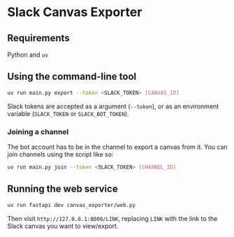 # Slack Canvas Exporter

## Requirements

Python and `uv`

## Using the command-line tool

```bash
uv run main.py export --token <SLACK_TOKEN> [CANVAS_ID]
```

Slack tokens are accepted as a argument (`--token`), or as an environment variable (`SLACK_TOKEN` or `SLACK_BOT_TOKEN`).

### Joining a channel

The bot account has to be in the channel to export a canvas from it. You can join channels using the script like so:

```bash
uv run main.py join --token <SLACK_TOKEN> [CHANNEL_ID]
```

## Running the web service

```bash
uv run fastapi dev canvas_exporter/web.py
```

Then visit `http://127.0.0.1:8000/LINK`, replacing `LINK` with the link to the Slack canvas you want to view/export.
